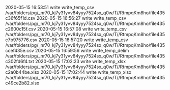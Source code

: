 2020-05-15 16:53:51 write write_temp_csv /var/folders/pg/_nr70_kj7y31yvv84yyy7524sx_q0w/T//RtmpqKm8ho/file435c36f65f1d.csv 
2020-05-15 16:56:27 write write_temp_csv /var/folders/pg/_nr70_kj7y31yvv84yyy7524sx_q0w/T//RtmpqKm8ho/file435c2600c15f.csv 
2020-05-15 16:57:08 write write_temp_csv /var/folders/pg/_nr70_kj7y31yvv84yyy7524sx_q0w/T//RtmpqKm8ho/file435c7b975776.csv 
2020-05-15 16:57:20 write write_temp_csv /var/folders/pg/_nr70_kj7y31yvv84yyy7524sx_q0w/T//RtmpqKm8ho/file435ccef435e.csv 
2020-05-15 16:59:56 write write_temp_delim /var/folders/pg/_nr70_kj7y31yvv84yyy7524sx_q0w/T//RtmpqKm8ho/file435c302fd6f4.txt 
2020-05-15 17:02:23 write write_temp_xlsx /var/folders/pg/_nr70_kj7y31yvv84yyy7524sx_q0w/T//RtmpqKm8ho/file435c2a0b44be.xlsx 
2020-05-15 17:02:44 write write_temp_xlsx /var/folders/pg/_nr70_kj7y31yvv84yyy7524sx_q0w/T//RtmpqKm8ho/file435c49ce2b82.xlsx 
